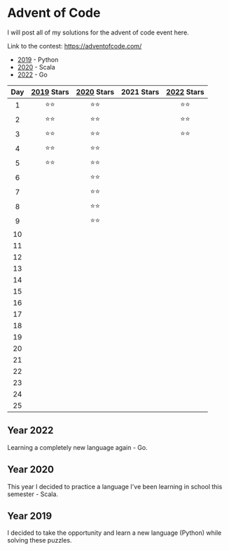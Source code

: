 # Advent of Code

I will post all of my solutions for the advent of code event here.

Link to the contest: https://adventofcode.com/

- [2019](/2019/) - Python
- [2020](/2020/src/main/scala/aoc/) - Scala
- [2022](/2022/) - Go

| **Day**      | [2019](/2019/) **Stars** | [2020](/2020/src/main/scala/aoc/) **Stars** | 2021 **Stars** | [2022](/2022/) **Stars** |
|:------------:|:--------------:|:--------------:|:--------------:|:--------------:|
| 1            | ⭐⭐            |⭐⭐             |                |⭐⭐             |
| 2            | ⭐⭐            |⭐⭐             |                |⭐⭐             |
| 3            | ⭐⭐            |⭐⭐             |                |⭐⭐             |
| 4            | ⭐⭐            |⭐⭐             |                |                |
| 5            | ⭐⭐            |⭐⭐             |                |                |
| 6            |                |⭐⭐             |                |                |
| 7            |                |⭐⭐             |                |                |
| 8            |                |⭐⭐             |                |                |
| 9            |                |⭐⭐             |                |                |
| 10           |                |                |                |                |
| 11           |                |                |                |                |
| 12           |                |                |                |                |
| 13           |                |                |                |                |
| 14           |                |                |                |                |
| 15           |                |                |                |                |
| 16           |                |                |                |                |
| 17           |                |                |                |                |
| 18           |                |                |                |                |
| 19           |                |                |                |                |
| 20           |                |                |                |                |
| 21           |                |                |                |                |
| 22           |                |                |                |                |
| 23           |                |                |                |                |
| 24           |                |                |                |                |
| 25           |                |                |                |                |

## Year 2022

Learning a completely new language again - Go.

## Year 2020

This year I decided to practice a language I've been learning in school this semester - Scala.

## Year 2019

I decided to take the opportunity and learn a new language (Python) while solving these puzzles.
